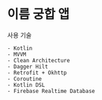 # 이름 궁합 앱
사용 기술
```
- Kotlin
- MVVM
- Clean Architecture
- Dagger Hilt
- Retrofit + Okhttp
- Coroutine
- Kotlin DSL
- Firebase Realtime Database
```
